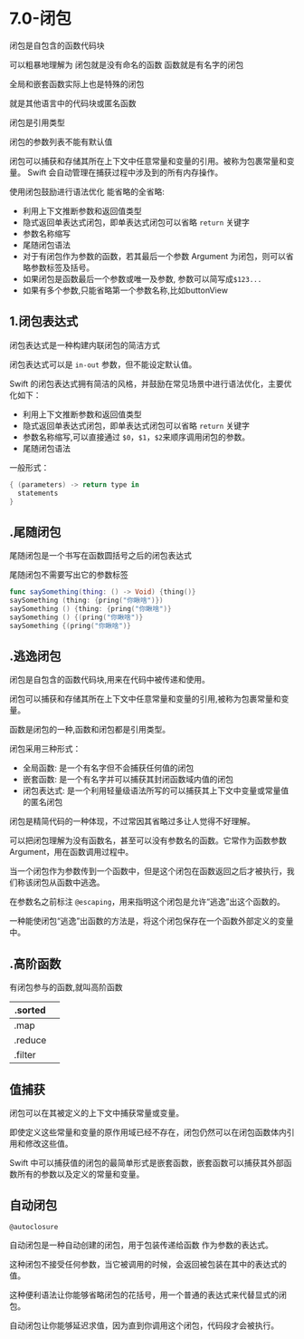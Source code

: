 # 7.0-闭包

闭包是自包含的函数代码块

可以粗暴地理解为 闭包就是没有命名的函数 函数就是有名字的闭包

全局和嵌套函数实际上也是特殊的闭包

就是其他语言中的代码块或匿名函数

闭包是引用类型

闭包的参数列表不能有默认值

闭包可以捕获和存储其所在上下文中任意常量和变量的引用。被称为包裹常量和变量。 Swift 会自动管理在捕获过程中涉及到的所有内存操作。

使用闭包鼓励进行语法优化 能省略的全省略:

- 利用上下文推断参数和返回值类型
- 隐式返回单表达式闭包，即单表达式闭包可以省略 `return` 关键字
- 参数名称缩写
- 尾随闭包语法
- 对于有闭包作为参数的函数，若其最后一个参数 Argument 为闭包，则可以省略参数标签及括号。
- 如果闭包是函数最后一个参数或唯一及参数, 参数可以简写成`$123...`
- 如果有多个参数,只能省略第一个参数名称,比如buttonView

## 1.闭包表达式

闭包表达式是一种构建内联闭包的简洁方式

闭包表达式可以是 `in-out` 参数，但不能设定默认值。

Swift 的闭包表达式拥有简洁的风格，并鼓励在常见场景中进行语法优化，主要优化如下：

- 利用上下文推断参数和返回值类型
- 隐式返回单表达式闭包，即单表达式闭包可以省略 `return` 关键字
- 参数名称缩写,可以直接通过 `$0`，`$1`，`$2`来顺序调用闭包的参数。
- 尾随闭包语法

一般形式：

```swift
{ (parameters) -> return type in
  statements
}
```



## .尾随闭包

尾随闭包是一个书写在函数圆括号之后的闭包表达式

尾随闭包不需要写出它的参数标签

```swift
func saySomething(thing: () -> Void) {thing()}
saySomething (thing: {pring("你瞅啥")})
saySomething () {thing: {pring("你瞅啥")}
saySomething () {(pring("你瞅啥")}
saySomething {(pring("你瞅啥")}
```

## .逃逸闭包

闭包是自包含的函数代码块,用来在代码中被传递和使用。

闭包可以捕获和存储其所在上下文中任意常量和变量的引用,被称为包裹常量和变量。

函数是闭包的一种,函数和闭包都是引用类型。

闭包采用三种形式：

- 全局函数: 是一个有名字但不会捕获任何值的闭包
- 嵌套函数: 是一个有名字并可以捕获其封闭函数域内值的闭包
- 闭包表达式: 是一个利用轻量级语法所写的可以捕获其上下文中变量或常量值的匿名闭包

闭包是精简代码的一种体现，不过常因其省略过多让人觉得不好理解。

可以把闭包理解为没有函数名，甚至可以没有参数名的函数。它常作为函数参数 Argument，用在函数调用过程中。

当一个闭包作为参数传到一个函数中，但是这个闭包在函数返回之后才被执行，我们称该闭包从函数中逃逸。

在参数名之前标注 `@escaping`，用来指明这个闭包是允许“逃逸”出这个函数的。

一种能使闭包“逃逸”出函数的方法是，将这个闭包保存在一个函数外部定义的变量中。

## .高阶函数

有闭包参与的函数,就叫高阶函数

| .sorted |      |
| ------- | ---- |
| .map    |      |
| .reduce |      |
| .filter |      |

## 值捕获

闭包可以在其被定义的上下文中捕获常量或变量。

即使定义这些常量和变量的原作用域已经不存在，闭包仍然可以在闭包函数体内引用和修改这些值。

Swift 中可以捕获值的闭包的最简单形式是嵌套函数，嵌套函数可以捕获其外部函数所有的参数以及定义的常量和变量。

## 自动闭包

```
@autoclosure
```

自动闭包是一种自动创建的闭包，用于包装传递给函数 作为参数的表达式。

这种闭包不接受任何参数，当它被调用的时候，会返回被包装在其中的表达式的值。

这种便利语法让你能够省略闭包的花括号，用一个普通的表达式来代替显式的闭包。

自动闭包让你能够延迟求值，因为直到你调用这个闭包，代码段才会被执行。